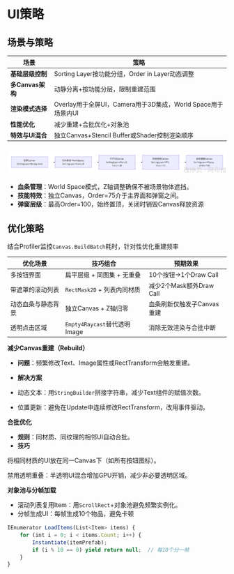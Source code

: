 # UI策略

## 场景与策略

| **场景**         | **策略**                                                     |
| ---------------- | ------------------------------------------------------------ |
| **基础层级控制** | Sorting Layer按功能分组，Order in Layer动态调整              |
| **多Canvas架构** | 动静分离+按功能分层，限制重建范围                            |
| **渲染模式选择** | Overlay用于全屏UI，Camera用于3D集成，World Space用于场景内UI |
| **性能优化**     | 减少重建+合批优化+对象池                                     |
| **特效与UI混合** | 独立Canvas+Stencil Buffer或Shader控制渲染顺序                |

### ![img](assets/1753865237825-26f7ed79-ef78-432c-9075-24f93ad434be.png)

- **血条管理**：World Space模式，Z轴调整确保不被场景物体遮挡。
- **技能特效**：独立Canvas，Order=75介于主界面和弹窗之间。
- **弹窗层级**：最高Order=100，始终置顶，关闭时销毁Canvas释放资源

## 优化策略

结合Profiler监控`Canvas.BuildBatch`耗时，针对性优化重建频率

| **优化场景**       | **技巧组合**                 | **预期效果**               |
| ------------------ | ---------------------------- | -------------------------- |
| 多按钮界面         | 扁平层级 + 同图集 + 无重叠   | 10个按钮→1个Draw Call      |
| 带遮罩的滚动列表   | `RectMask2D` + 列表内同材质  | 减少2个Mask额外Draw Call   |
| 动态血条与静态背景 | 独立Canvas + Z轴归零         | 血条刷新仅触发子Canvas重建 |
| 透明点击区域       | `Empty4Raycast`替代透明Image | 消除无效渲染与合批中断     |

**减少Canvas重建（Rebuild）**

- **问题**：频繁修改Text、Image属性或RectTransform会触发重建。
- **解决方案**

- 动态文本：用`StringBuilder`拼接字符串，减少Text组件的赋值次数。
- 位置更新：避免在Update中连续修改RectTransform，改用事件驱动。

**合批优化**

- **规则**：同材质、同纹理的相邻UI自动合批。
- **技巧**

将相同材质的UI放在同一Canvas下（如所有按钮图标）。

禁用透明重叠：半透明UI混合增加GPU开销，减少非必要透明区域。

**对象池与分帧加载**

- 滚动列表复用Item：用`ScrollRect`+对象池避免频繁实例化。
- 分帧生成UI：每帧生成10个物品，避免卡顿

```js
IEnumerator LoadItems(List<Item> items) {
    for (int i = 0; i < items.Count; i++) {
        Instantiate(itemPrefab);
        if (i % 10 == 0) yield return null;  // 每10个分一帧
    }
}
```
